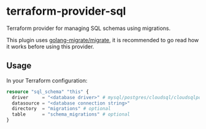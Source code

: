 # terraform-provider-sql

Terraform provider for managing SQL schemas using migrations.

This plugin uses [golang-migrate/migrate](https://github.com/golang-migrate/migrate),
it is recommended to go read how it works before using this provider.

## Usage

In your Terraform configuration:

```terraform
resource "sql_schema" "this" {
  driver     = "<database driver>" # mysql/postgres/cloudsql/cloudsqlpostgres
  datasource = "<database connection string>"
  directory  = "migrations" # optional
  table      = "schema_migrations" # optional
}
```

